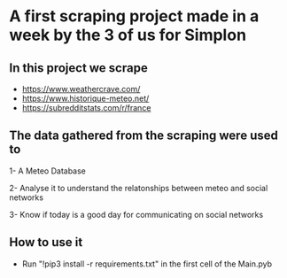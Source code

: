 # A first scraping project made in a week by the 3 of us for Simplon

## In this project we scrape
- https://www.weathercrave.com/
- https://www.historique-meteo.net/
- https://subredditstats.com/r/france

## The data gathered from the scraping were used to 
1- A Meteo Database

2- Analyse it to understand the relatonships between meteo and social networks

3- Know if today is a good day for communicating on social networks

## How to use it
- Run "!pip3 install -r requirements.txt" in the first cell of the Main.pyb
